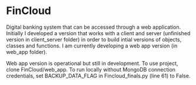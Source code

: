 # FinCloud
Digital banking system that can be accessed through a web application.
Initially I developed a version that works with a client and server (unfinished version in client_server folder) in order to build intial versions of objects, classes and functions. I am currently developing a web app version (in web_app folder).

Web app version is operational but still in development.
To use project, clone FinCloud/web_app. To run locally without MongoDB connection credentials, set BACKUP_DATA_FLAG in Fincloud_finals.py (line 61) to False.
